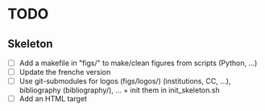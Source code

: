 # TODO

## Skeleton

* [ ] Add a makefile in "figs/" to make/clean figures from scripts (Python, ...)
* [ ] Update the frenche version
* [ ] Use git-submodules for logos (figs/logos/) (institutions, CC, ...), bibliography (bibliography/), ... + init them in init_skeleton.sh
* [ ] Add an HTML target
